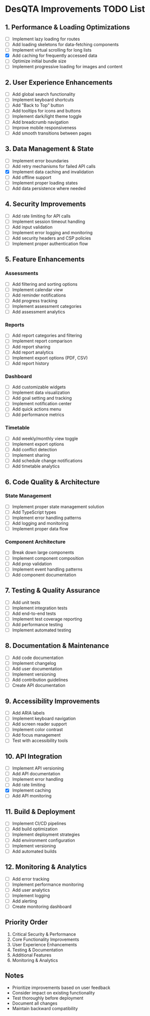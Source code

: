 # DesQTA Improvements TODO List

## 1. Performance & Loading Optimizations
- [ ] Implement lazy loading for routes
- [ ] Add loading skeletons for data-fetching components
- [ ] Implement virtual scrolling for long lists
- [x] Add caching for frequently accessed data
- [ ] Optimize initial bundle size
- [ ] Implement progressive loading for images and content

## 2. User Experience Enhancements
- [ ] Add global search functionality
- [ ] Implement keyboard shortcuts
- [ ] Add "Back to Top" button
- [ ] Add tooltips for icons and buttons
- [ ] Implement dark/light theme toggle
- [ ] Add breadcrumb navigation
- [ ] Improve mobile responsiveness
- [ ] Add smooth transitions between pages

## 3. Data Management & State
- [ ] Implement error boundaries
- [ ] Add retry mechanisms for failed API calls
- [x] Implement data caching and invalidation
- [ ] Add offline support
- [ ] Implement proper loading states
- [ ] Add data persistence where needed

## 4. Security Improvements
- [ ] Add rate limiting for API calls
- [ ] Implement session timeout handling
- [ ] Add input validation
- [ ] Implement error logging and monitoring
- [ ] Add security headers and CSP policies
- [ ] Implement proper authentication flow

## 5. Feature Enhancements

### Assessments
- [ ] Add filtering and sorting options
- [ ] Implement calendar view
- [ ] Add reminder notifications
- [ ] Add progress tracking
- [ ] Implement assessment categories
- [ ] Add assessment analytics

### Reports
- [ ] Add report categories and filtering
- [ ] Implement report comparison
- [ ] Add report sharing
- [ ] Add report analytics
- [ ] Implement export options (PDF, CSV)
- [ ] Add report history

### Dashboard
- [ ] Add customizable widgets
- [ ] Implement data visualization
- [ ] Add goal setting and tracking
- [ ] Implement notification center
- [ ] Add quick actions menu
- [ ] Add performance metrics

### Timetable
- [ ] Add weekly/monthly view toggle
- [ ] Implement export options
- [ ] Add conflict detection
- [ ] Implement sharing
- [ ] Add schedule change notifications
- [ ] Add timetable analytics

## 6. Code Quality & Architecture

### State Management
- [ ] Implement proper state management solution
- [ ] Add TypeScript types
- [ ] Implement error handling patterns
- [ ] Add logging and monitoring
- [ ] Implement proper data flow

### Component Architecture
- [ ] Break down large components
- [ ] Implement component composition
- [ ] Add prop validation
- [ ] Implement event handling patterns
- [ ] Add component documentation

## 7. Testing & Quality Assurance
- [ ] Add unit tests
- [ ] Implement integration tests
- [ ] Add end-to-end tests
- [ ] Implement test coverage reporting
- [ ] Add performance testing
- [ ] Implement automated testing

## 8. Documentation & Maintenance
- [ ] Add code documentation
- [ ] Implement changelog
- [ ] Add user documentation
- [ ] Implement versioning
- [ ] Add contribution guidelines
- [ ] Create API documentation

## 9. Accessibility Improvements
- [ ] Add ARIA labels
- [ ] Implement keyboard navigation
- [ ] Add screen reader support
- [ ] Implement color contrast
- [ ] Add focus management
- [ ] Test with accessibility tools

## 10. API Integration
- [ ] Implement API versioning
- [ ] Add API documentation
- [ ] Implement error handling
- [ ] Add rate limiting
- [x] Implement caching
- [ ] Add API monitoring

## 11. Build & Deployment
- [ ] Implement CI/CD pipelines
- [ ] Add build optimization
- [ ] Implement deployment strategies
- [ ] Add environment configuration
- [ ] Implement versioning
- [ ] Add automated builds

## 12. Monitoring & Analytics
- [ ] Add error tracking
- [ ] Implement performance monitoring
- [ ] Add user analytics
- [ ] Implement logging
- [ ] Add alerting
- [ ] Create monitoring dashboard

## Priority Order
1. Critical Security & Performance
2. Core Functionality Improvements
3. User Experience Enhancements
4. Testing & Documentation
5. Additional Features
6. Monitoring & Analytics

## Notes
- Prioritize improvements based on user feedback
- Consider impact on existing functionality
- Test thoroughly before deployment
- Document all changes
- Maintain backward compatibility 